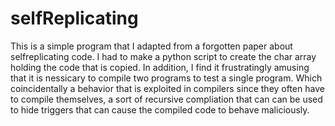 # selfReplicating
This is a simple program that I adapted from a forgotten paper about selfreplicating code. 
I had to make a python script to create the char array holding the code that is copied. 
In addition, I find it frustratingly amusing that it is nessicary to compile two programs
to test a single program. Which coincidentally a behavior that is exploited in compilers
since they often have to compile themselves, a sort of recursive compliation that can can
be used to hide triggers that can cause the compiled code to behave maliciously.
